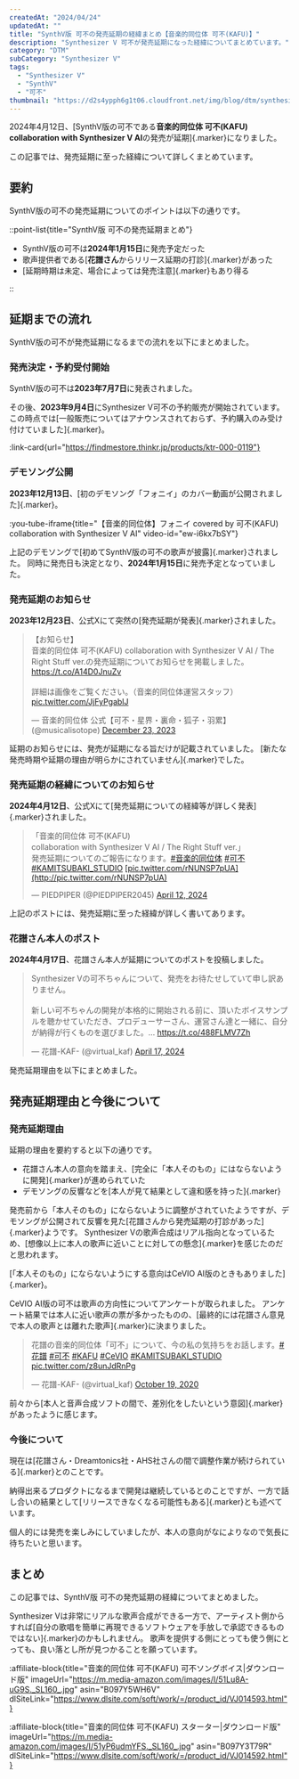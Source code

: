 ```yaml
---
createdAt: "2024/04/24"
updatedAt: ""
title: "SynthV版 可不の発売延期の経緯まとめ【音楽的同位体 可不(KAFU)】"
description: "Synthesizer V 可不が発売延期になった経緯についてまとめています。"
category: "DTM"
subCategory: "Synthesizer V"
tags:
  - "Synthesizer V"
  - "SynthV"
  - "可不"
thumbnail: "https://d2s4ypph6g1t06.cloudfront.net/img/blog/dtm/synthesizer-v/thumbnail.png"
---
```


2024年4月12日、[SynthV版の可不である**音楽的同位体 可不(KAFU) collaboration with Synthesizer V AI**の発売が延期]{.marker}になりました。

この記事では、発売延期に至った経緯について詳しくまとめています。

## 要約

SynthV版の可不の発売延期についてのポイントは以下の通りです。

::point-list{title="SynthV版 可不の発売延期まとめ"}

- SynthV版の可不は**2024年1月15日**に発売予定だった
- 歌声提供者である[**花譜さん**からリリース延期の打診]{.marker}があった
- [延期時期は未定、場合によっては発売注意]{.marker}もあり得る

::

## 延期までの流れ

SynthV版の可不が発売延期になるまでの流れを以下にまとめました。

### 発売決定・予約受付開始

SynthV版の可不は**2023年7月7日**に発表されました。

その後、**2023年9月4日**にSynthesizer V可不の予約販売が開始されています。
この時点では[一般販売についてはアナウンスされておらず、予約購入のみ受け付けていました]{.marker}。

:link-card{url="https://findmestore.thinkr.jp/products/ktr-000-0119"}

### デモソング公開

**2023年12月13日**、[初のデモソング「フォニイ」のカバー動画が公開されました]{.marker}。

:you-tube-iframe{title="【音楽的同位体】フォニイ covered by 可不(KAFU) collaboration with Synthesizer V AI" video-id="ew-i6kx7bSY"}

上記のデモソングで[初めてSynthV版の可不の歌声が披露]{.marker}されました。
同時に発売日も決定となり、**2024年1月15日**に発売予定となっていました。

### 発売延期のお知らせ

**2023年12月23日**、公式Xにて突然の[発売延期が発表]{.marker}されました。

<blockquote class="twitter-tweet"><p lang="ja" dir="ltr">【お知らせ】<br>音楽的同位体 可不(KAFU) collaboration with Synthesizer V AI / The Right Stuff ver.の発売延期についてお知らせを掲載しました。<a href="https://t.co/A14D0JnuZv">https://t.co/A14D0JnuZv</a><br><br>詳細は画像をご覧ください。（音楽的同位体運営スタッフ） <a href="https://t.co/JjFyPgablJ">pic.twitter.com/JjFyPgablJ</a></p>&mdash; 音楽的同位体 公式【可不・星界・裏命・狐子・羽累】 (@musicalisotope) <a href="https://twitter.com/musicalisotope/status/1738363800066355499?ref_src=twsrc%5Etfw">December 23, 2023</a></blockquote>

延期のお知らせには、発売が延期になる旨だけが記載されていました。
[新たな発売時期や延期の理由が明らかにされていません]{.marker}でした。

### 発売延期の経緯についてのお知らせ

**2024年4月12日**、公式Xにて[発売延期についての経緯等が詳しく発表]{.marker}されました。

<blockquote class="twitter-tweet"><p lang="ja" dir="ltr">「音楽的同位体 可不(KAFU) <br> collaboration with Synthesizer V AI / The Right Stuff ver.」<br>発売延期についてのご報告になります。<a href="[https://twitter.com/hashtag/音楽的同位体?src=hash&amp;ref_src=twsrc^tfw](https://twitter.com/hashtag/%E9%9F%B3%E6%A5%BD%E7%9A%84%E5%90%8C%E4%BD%8D%E4%BD%93?src=hash&amp;ref_src=twsrc%5Etfw)">#音楽的同位体</a> <a href="[https://twitter.com/hashtag/可不?src=hash&amp;ref_src=twsrc^tfw](https://twitter.com/hashtag/%E5%8F%AF%E4%B8%8D?src=hash&amp;ref_src=twsrc%5Etfw)">#可不</a> <a href="[https://twitter.com/hashtag/KAMITSUBAKI_STUDIO?src=hash&amp;ref_src=twsrc^tfw](https://twitter.com/hashtag/KAMITSUBAKI_STUDIO?src=hash&amp;ref_src=twsrc%5Etfw)">#KAMITSUBAKI_STUDIO</a> <a href="https://t.co/rNUNSP7pUA">[pic.twitter.com/rNUNSP7pUA](http://pic.twitter.com/rNUNSP7pUA)</a></p>— PIEDPIPER (@PIEDPIPER2045) <a href="[https://twitter.com/PIEDPIPER2045/status/1778731096445968819?ref_src=twsrc^tfw](https://twitter.com/PIEDPIPER2045/status/1778731096445968819?ref_src=twsrc%5Etfw)">April 12, 2024</a></blockquote>

上記のポストには、発売延期に至った経緯が詳しく書いてあります。

### 花譜さん本人のポスト

**2024年4月17日**、花譜さん本人が延期についてのポストを投稿しました。

<blockquote class="twitter-tweet"><p lang="ja" dir="ltr">Synthesizer Vの可不ちゃんについて、発売をお待たせしていて申し訳ありません。<br><br>新しい可不ちゃんの開発が本格的に開始される前に、頂いたボイスサンプルを聴かせていただき、プロデューサーさん、運営さん達と一緒に、自分が納得が行くものを選びました。… <a href="https://t.co/488FLMV7Zh">https://t.co/488FLMV7Zh</a></p>&mdash; 花譜-KAF- (@virtual_kaf) <a href="https://twitter.com/virtual_kaf/status/1780530573502751130?ref_src=twsrc%5Etfw">April 17, 2024</a></blockquote>

発売延期理由を以下にまとめました。

## 発売延期理由と今後について

### 発売延期理由

延期の理由を要約すると以下の通りです。

- 花譜さん本人の意向を踏まえ、[完全に「本人そのもの」にはならないように開発]{.marker}が進められていた
- デモソングの反響などを[本人が見て結果として違和感を持った]{.marker}

発売前から「本人そのもの」にならないように調整がされていたようですが、デモソングが公開されて反響を見た[花譜さんから発売延期の打診があった]{.marker}ようです。
Synthesizer Vの歌声合成はリアル指向となっているため、[想像以上に本人の歌声に近いことに対しての懸念]{.marker}を感じたのだと思われます。

[「本人そのもの」にならないようにする意向はCeVIO AI版のときもありました]{.marker}。

CeVIO AI版の可不は歌声の方向性についてアンケートが取られました。
アンケート結果では本人に近い歌声の票が多かったものの、[最終的には花譜さん意見で本人の歌声とは離れた歌声]{.marker}に決まりました。

<blockquote class="twitter-tweet"><p lang="ja" dir="ltr">花譜の音楽的同位体「可不」について、今の私の気持ちをお話します。<a href="https://twitter.com/hashtag/%E8%8A%B1%E8%AD%9C?src=hash&amp;ref_src=twsrc%5Etfw">#花譜</a> <a href="https://twitter.com/hashtag/%E5%8F%AF%E4%B8%8D?src=hash&amp;ref_src=twsrc%5Etfw">#可不</a> <a href="https://twitter.com/hashtag/KAFU?src=hash&amp;ref_src=twsrc%5Etfw">#KAFU</a> <a href="https://twitter.com/hashtag/CeVIO?src=hash&amp;ref_src=twsrc%5Etfw">#CeVIO</a> <a href="https://twitter.com/hashtag/KAMITSUBAKI_STUDIO?src=hash&amp;ref_src=twsrc%5Etfw">#KAMITSUBAKI_STUDIO</a> <a href="https://t.co/z8unJdRnPg">pic.twitter.com/z8unJdRnPg</a></p>&mdash; 花譜-KAF- (@virtual_kaf) <a href="https://twitter.com/virtual_kaf/status/1318145530577395718?ref_src=twsrc%5Etfw">October 19, 2020</a></blockquote>

前々から[本人と音声合成ソフトの間で、差別化をしたいという意図]{.marker}があったように感じます。

### 今後について

現在は[花譜さん・Dreamtonics社・AHS社さんの間で調整作業が続けられている]{.marker}とのことです。

納得出来るプロダクトになるまで開発は継続しているとのことですが、一方で話し合いの結果として[リリースできなくなる可能性もある]{.marker}とも述べています。

個人的には発売を楽しみにしていましたが、本人の意向がなによりなので気長に待ちたいと思います。

## まとめ

この記事では、SynthV版 可不の発売延期の経緯についてまとめました。

Synthesizer Vは非常にリアルな歌声合成ができる一方で、アーティスト側からすれば[自分の歌唱を簡単に再現できるソフトウェアを手放しで承認できるものではない]{.marker}のかもしれません。
歌声を提供する側にとっても使う側にとっても、良い落とし所が見つかることを願っています。

:affiliate-block{title="音楽的同位体 可不(KAFU) 可不ソングボイス|ダウンロード版" imageUrl="https://m.media-amazon.com/images/I/51Lu8A-uG9S._SL160_.jpg" asin="B097Y5WH6V" dlSiteLink="https://www.dlsite.com/soft/work/=/product_id/VJ014593.html"}

:affiliate-block{title="音楽的同位体 可不(KAFU) スターター|ダウンロード版" imageUrl="https://m.media-amazon.com/images/I/51yP6udmYFS._SL160_.jpg" asin="B097Y3T79R" dlSiteLink="https://www.dlsite.com/soft/work/=/product_id/VJ014592.html"}
